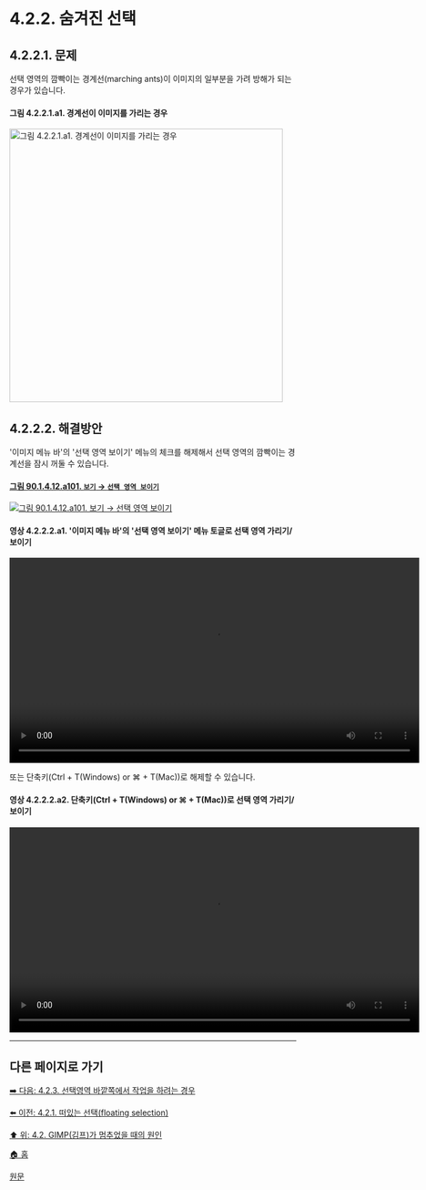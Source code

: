 # 4.2.2. 숨겨진 선택

## 4.2.2.1. 문제
선택 영역의 깜빡이는 경계선(marching ants)이 이미지의 일부분을 가려 방해가 되는 경우가 있습니다.

#### 그림 4.2.2.1.a1. 경계선이 이미지를 가리는 경우
<img width="480" alt="그림 4.2.2.1.a1. 경계선이 이미지를 가리는 경우" environment="MacOS:Sonoma 14.2.1 GIMP 2.10.36" src="https://github.com/wonder13662/gimp/assets/15767104/45f7523c-02ce-4dfb-8175-d0896c1a0a8f">

## 4.2.2.2. 해결방안
'이미지 메뉴 바'의 '선택 영역 보이기' 메뉴의 체크를 해제해서 선택 영역의 깜빡이는 경계선을 잠시 꺼둘 수 있습니다.

#### [그림 90.1.4.12.a101. `보기`  →  `선택 영역 보이기`](https://wonder13662.github.io/gimp/2.10.36_ko/90-01-04-viewx-12-show_selection.html#%EA%B7%B8%EB%A6%BC-901412a101-%EB%B3%B4%EA%B8%B0----%EC%84%A0%ED%83%9D-%EC%98%81%EC%97%AD-%EB%B3%B4%EC%9D%B4%EA%B8%B0)
[![그림 90.1.4.12.a101. `보기`  →  `선택 영역 보이기`](https://github.com/wonder13662/gimp/assets/15767104/bb794f64-e5fb-449c-85b2-1cddac0ea296)](https://wonder13662.github.io/gimp/2.10.36_ko/90-01-04-viewx-12-show_selection.html#%EA%B7%B8%EB%A6%BC-901412a101-%EB%B3%B4%EA%B8%B0----%EC%84%A0%ED%83%9D-%EC%98%81%EC%97%AD-%EB%B3%B4%EC%9D%B4%EA%B8%B0)

#### 영상 4.2.2.2.a1. '이미지 메뉴 바'의 '선택 영역 보이기' 메뉴 토글로 선택 영역 가리기/보이기
<video controls="controls" width="720" environment="MacOS:Sonoma 14.2.1 GIMP 2.10.36" src="https://github.com/wonder13662/gimp/assets/15767104/e1234cf2-0f8d-465b-baac-b732be5af7a4"></video>

또는 단축키(Ctrl + T(Windows) or ⌘ + T(Mac))로 해제할 수 있습니다.

#### 영상 4.2.2.2.a2. 단축키(Ctrl + T(Windows) or ⌘ + T(Mac))로 선택 영역 가리기/보이기
<video controls="controls" width="720" environment="MacOS:Sonoma 14.2.1 GIMP 2.10.36" src="https://github.com/wonder13662/gimp/assets/15767104/a2dd03ee-ee24-421e-9cde-7d54c44a313a"></video>

***

## 다른 페이지로 가기

[➡️ 다음: 4.2.3. 선택영역 바깥쪽에서 작업을 하려는 경우](./04-02-03-you-are-acting-outside-the-selection.md)

[⬅️ 이전: 4.2.1. 떠있는 선택(floating selection)](./04-02-01-there-is-a-floating-selection.md)

[⬆️ 위: 4.2. GIMP(김프)가 멈추었을 때의 원인](./04-02-00-common-causes-of-gimp-non-responsiveness.md)

[🏠 홈](./00-home.md)

[원문](https://docs.gimp.org/2.10/ko/gimp-stuck-hidden-selection.html)
